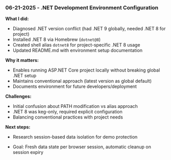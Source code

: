 ### 06-21-2025 - .NET Development Environment Configuration

**What I did:**
* Diagnosed .NET version conflict (had .NET 9 globally, needed .NET 8 for project)
* Installed .NET 8 via Homebrew (`dotnet@8`)
* Created shell alias `dotnet8` for project-specific .NET 8 usage
* Updated README.md with environment setup documentation

**Why it matters:**
* Enables running ASP.NET Core project locally without breaking global .NET setup
* Maintains conventional approach (latest version as global default)
* Documents environment for future developers/deployment

**Challenges:**
* Initial confusion about PATH modification vs alias approach
* .NET 8 was keg-only, required explicit configuration
* Balancing conventional practices with project needs

**Next steps:**
* Research session-based data isolation for demo protection
 
* Goal: Fresh data state per browser session, automatic cleanup on session expiry